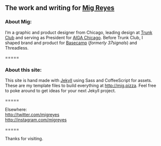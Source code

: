 ## The work and writing for [Mig Reyes](http://mig.pizza)

### About Mig:
I’m a graphic and product designer from Chicago, leading design at [Trunk Club](http://trunkclub.com) and serving as President for [AIGA Chicago](http://chicago.aiga.org). Before Trunk Club, I shaped brand and product for [Basecamp](http://github.com/basecamp) (_formerly 37signals_) and Threadless.

=====

### About this site:
This site is hand made with [Jekyll](http://jekyllrb.com) using Sass and CoffeeScript for assets. These are my template files to build everything at http://mig.pizza. Feel free to poke around to get ideas for your next Jekyll project.

=====

Elsewhere:  
http://twitter.com/migreyes  
http://instagram.com/migreyes

=====

Thanks for visiting.
